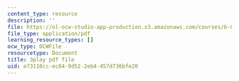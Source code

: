 ```yaml
---
content_type: resource
description: ''
file: https://ol-ocw-studio-app-production.s3.amazonaws.com/courses/6-01sc-introduction-to-electrical-engineering-and-computer-science-i-spring-2011/e73110ccec849d522eb4457d736bfe20_vcDBNyKvLcs.pdf
file_type: application/pdf
learning_resource_types: []
ocw_type: OCWFile
resourcetype: Document
title: 3play pdf file
uid: e73110cc-ec84-9d52-2eb4-457d736bfe20
---
```

